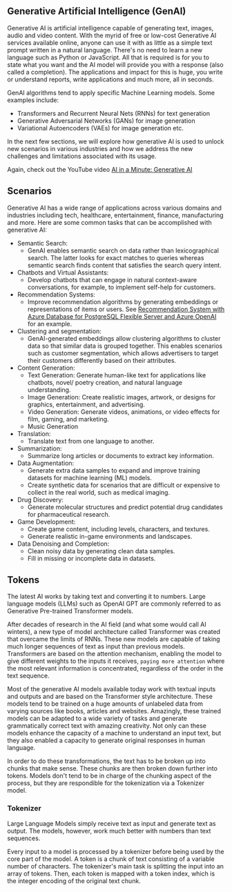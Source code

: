 ## Generative Artificial Intelligence (GenAI)

Generative AI is artificial intelligence capable of generating text, images, audio and video content. With the myrid of free or low-cost Generative AI services available online, anyone can use it with as little as a simple text prompt written in a natural language. There's no need to learn a new language such as Python or JavaScript.  All that is required is for you to state what you want and the AI model will provide you with a response (also called a completion). The applications and impact for this is huge, you write or understand reports, write applications and much more, all in seconds.

GenAI algorithms tend to apply specific Machine Learning models.  Some examples include:

- Transformers and Recurrent Neural Nets (RNNs) for text generation
- Generative Adversarial Networks (GANs) for image generation
- Variational Autoencoders (VAEs) for image generation etc.

In the next few sections, we will explore how generative AI is used to unlock new scenarios in various industries and how we address the new challenges and limitations associated with its usage.

Again, check out the YouTube video [AI in a Minute: Generative AI](https://youtu.be/om7iYSucLrk)

## Scenarios

Generative AI has a wide range of applications across various domains and industries including tech, healthcare, entertainment, finance, manufacturing and more. Here are some common tasks that can be accomplished with generative AI:

- Semantic Search:
  - GenAI enables semantic search on data rather than lexicographical search. The latter looks for exact matches to queries whereas semantic search finds content that satisfies the search query intent.
- Chatbots and Virtual Assistants:
  - Develop chatbots that can engage in natural context-aware conversations, for example, to implement self-help for customers.
- Recommendation Systems:
  - Improve recommendation algorithms by generating embeddings or representations of items or users.  See [Recommendation System with Azure Database for PostgreSQL Flexible Server and Azure OpenAI](https://learn.microsoft.com/azure/postgresql/flexible-server/generative-ai-recommendation-system) for an example.
- Clustering and segmentation:
  - GenAI-generated embeddings allow clustering algorithms to cluster data so that similar data is grouped together. This enables scenarios such as customer segmentation, which allows advertisers to target their customers differently based on their attributes.
- Content Generation:
  - Text Generation: Generate human-like text for applications like chatbots, novel/ poetry creation, and natural language understanding.
  - Image Generation: Create realistic images, artwork, or designs for graphics, entertainment, and advertising.
  - Video Generation: Generate videos, animations, or video effects for film, gaming, and marketing.
  - Music Generation
- Translation:
  - Translate text from one language to another.
- Summarization:
  - Summarize long articles or documents to extract key information.
- Data Augmentation:
  - Generate extra data samples to expand and improve training datasets for machine learning (ML) models.
  - Create synthetic data for scenarios that are difficult or expensive to collect in the real world, such as medical imaging.
- Drug Discovery:
  - Generate molecular structures and predict potential drug candidates for pharmaceutical research.
- Game Development:
  - Create game content, including levels, characters, and textures.
  - Generate realistic in-game environments and landscapes.
- Data Denoising and Completion:
  - Clean noisy data by generating clean data samples.
  - Fill in missing or incomplete data in datasets.

## Tokens

The latest AI works by taking text and converting it to numbers. Large language models (LLMs) such as OpenAI GPT are commonly referred to as Generative Pre-trained Transformer models.

After decades of research in the AI field (and what some would call AI winters), a new type of model architecture called Transformer was created that overcame the limits of RNNs.  These new models are capable of taking much longer sequences of text as input than previous models. Transformers are based on the attention mechanism, enabling the model to give different weights to the inputs it receives, `paying more attention` where the most relevant information is concentrated, regardless of the order in the text sequence.

Most of the generative AI models available today work with textual inputs and outputs and are based on the Transformer style architecture. These models tend to be trained on a huge amounts of unlabeled data from varying sources like books, articles and websites.  Amazingly, these trained models can be adapted to a wide variety of tasks and generate grammatically correct text with amazing creativity. Not only can these models enhance the capacity of a machine to understand an input text, but they also enabled a capacity to generate original responses in human language.

In order to do these transformations, the text has to be broken up into chunks that make sense. These chunks are then broken down further into tokens.  Models don't tend to be in charge of the chunking aspect of the process, but they are respondible for the tokenization via a Tokenizer model.

### Tokenizer

Large Language Models simply receive text as input and generate text as output. The models, however, work much better with numbers than text sequences.

Every input to a model is processed by a tokenizer before being used by the core part of the model. A token is a chunk of text consisting of a variable number of characters.  The tokenizer's main task is splitting the input into an array of tokens. Then, each token is mapped with a token index, which is the integer encoding of the original text chunk.
